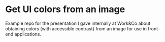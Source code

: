 # Get UI colors from an image

Example repo for the presentation I gave internally at Work&Co about obtaining colors (with accessible contrast) from an image for use in front-end applications.
